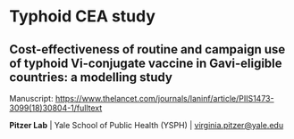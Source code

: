 # Typhoid CEA study
## Cost-effectiveness of routine and campaign use of typhoid Vi-conjugate vaccine in Gavi-eligible countries: a modelling study    
Manuscript: https://www.thelancet.com/journals/laninf/article/PIIS1473-3099(18)30804-1/fulltext



**Pitzer Lab** | Yale School of Public Health (YSPH) | virginia.pitzer@yale.edu
